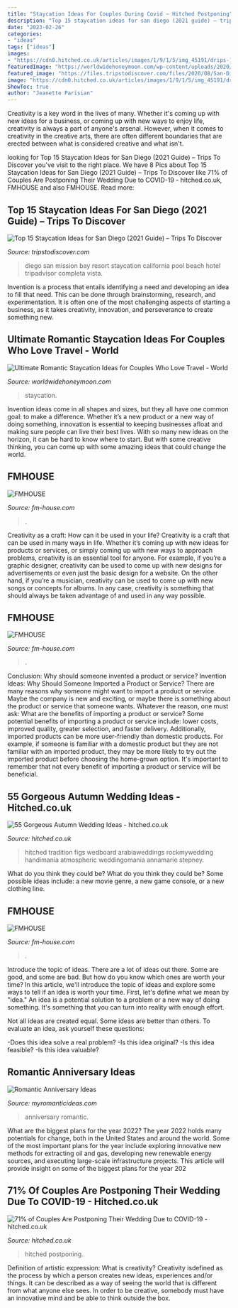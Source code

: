 ```yaml
---
title: "Staycation Ideas For Couples During Covid ~ Hitched Postponing"
description: "Top 15 staycation ideas for san diego (2021 guide) – trips to discover"
date: "2023-02-26"
categories:
- "ideas"
tags: ["ideas"]
images:
- "https://cdn0.hitched.co.uk/articles/images/1/9/1/5/img_45191/drips-18b1065.jpg"
featuredImage: "https://worldwidehoneymoon.com/wp-content/uploads/2020/03/The-Best-Staycation-Ideas-for-Couples-1.png"
featured_image: "https://files.tripstodiscover.com/files/2020/08/San-Diego-Mission-Bay-Resort.jpg"
image: "https://cdn0.hitched.co.uk/articles/images/1/9/1/5/img_45191/drips-18b1065.jpg"
ShowToc: true
author: "Jeanette Parisian"
---
```



Creativity is a key word in the lives of many. Whether it's coming up with new ideas for a business, or coming up with new ways to enjoy life, creativity is always a part of anyone's arsenal. However, when it comes to creativity in the creative arts, there are often different boundaries that are erected between what is considered creative and what isn't.

	

		
looking for Top 15 Staycation Ideas for San Diego (2021 Guide) – Trips To Discover you've visit to the right place. We have 8 Pics about Top 15 Staycation Ideas for San Diego (2021 Guide) – Trips To Discover like 71% of Couples Are Postponing Their Wedding Due to COVID-19 - hitched.co.uk, FMHOUSE and also FMHOUSE. Read more:
		
    
## Top 15 Staycation Ideas For San Diego (2021 Guide) – Trips To Discover

<img loading=lazy src="https://files.tripstodiscover.com/files/2020/08/San-Diego-Mission-Bay-Resort.jpg" onerror="this.onerror=null;this.src='https://tse4.mm.bing.net/th?id=OIP.2zPhk3c6lHJu2vuNxnUAHgHaFj&amp;pid=15.1';" alt="Top 15 Staycation Ideas for San Diego (2021 Guide) – Trips To Discover">

_Source: tripstodiscover.com_

>diego san mission bay resort staycation california pool beach hotel tripadvisor completa vista. 

	

Invention is a process that entails identifying a need and developing an idea to fill that need. This can be done through brainstorming, research, and experimentation. It is often one of the most challenging aspects of starting a business, as it takes creativity, innovation, and perseverance to create something new.

    
## Ultimate Romantic Staycation Ideas For Couples Who Love Travel - World

<img loading=lazy src="https://worldwidehoneymoon.com/wp-content/uploads/2020/03/The-Best-Staycation-Ideas-for-Couples-1.png" onerror="this.onerror=null;this.src='https://tse1.mm.bing.net/th?id=OIP.dOBqI8-XgQeglY-hmg-yPQHaLG&amp;pid=15.1';" alt="Ultimate Romantic Staycation Ideas for Couples Who Love Travel - World">

_Source: worldwidehoneymoon.com_

>staycation. 

	

Invention ideas come in all shapes and sizes, but they all have one common goal: to make a difference. Whether it’s a new product or a new way of doing something, innovation is essential to keeping businesses afloat and making sure people can live their best lives. With so many new ideas on the horizon, it can be hard to know where to start. But with some creative thinking, you can come up with some amazing ideas that could change the world.

    
## FMHOUSE

<img loading=lazy src="https://www.fm-house.com/wp-content/uploads/2015/01/Aula-informática-Fundebe.jpg" onerror="this.onerror=null;this.src='https://tse2.mm.bing.net/th?id=OIP.VldCmDY3m5Zva6yJVqRBIAHaE8&amp;pid=15.1';" alt="FMHOUSE">

_Source: fm-house.com_

>. 

	

Creativity as a craft: How can it be used in your life?
Creativity is a craft that can be used in many ways in life. Whether it’s coming up with new ideas for products or services, or simply coming up with new ways to approach problems, creativity is an essential tool for anyone. For example, if you’re a graphic designer, creativity can be used to come up with new designs for advertisements or even just the basic design for a website. On the other hand, if you’re a musician, creativity can be used to come up with new songs or concepts for albums. In any case, creativity is something that should always be taken advantage of and used in any way possible.

    
## FMHOUSE

<img loading=lazy src="http://www.fm-house.com/wp-content/uploads/2014/06/Logística-y-transporte-7.jpg" onerror="this.onerror=null;this.src='https://tse2.mm.bing.net/th?id=OIP.9Zwe-6OJOASaXTZH-4hJKQHaFj&amp;pid=15.1';" alt="FMHOUSE">

_Source: fm-house.com_

>. 

	

Conclusion: Why should someone invented a product or service?
Invention Ideas: Why Should Someone Imported a Product or Service?
There are many reasons why someone might want to import a product or service. Maybe the company is new and exciting, or maybe there is something about the product or service that someone wants. Whatever the reason, one must ask: What are the benefits of importing a product or service? 
Some potential benefits of importing a product or service include: lower costs, improved quality, greater selection, and faster delivery. Additionally, imported products can be more user-friendly than domestic products. For example, if someone is familiar with a domestic product but they are not familiar with an imported product, they may be more likely to try out the imported product before choosing the home-grown option. 
It's important to remember that not every benefit of importing a product or service will be beneficial.

    
## 55 Gorgeous Autumn Wedding Ideas - Hitched.co.uk

<img loading=lazy src="https://cdn0.hitched.co.uk/articles/images/1/9/1/5/img_45191/drips-18b1065.jpg" onerror="this.onerror=null;this.src='https://tse1.mm.bing.net/th?id=OIP.wLBfBoxxkKdEccEKCawUZAHaLH&amp;pid=15.1';" alt="55 Gorgeous Autumn Wedding Ideas - hitched.co.uk">

_Source: hitched.co.uk_

>hitched tradition figs wedboard arabiaweddings rockmywedding handimania atmospheric weddingomania annamarie stepney. 

	

What do you think they could be?
What do you think they could be? Some possible ideas include: a new movie genre, a new game console, or a new clothing line.

    
## FMHOUSE

<img loading=lazy src="https://www.fm-house.com/wp-content/uploads/2015/01/Pozo-Nikki.jpg" onerror="this.onerror=null;this.src='https://tse3.mm.bing.net/th?id=OIP.OMHZpA5cprAWWn151-UVzQHaE8&amp;pid=15.1';" alt="FMHOUSE">

_Source: fm-house.com_

>. 

	

Introduce the topic of ideas.
There are a lot of ideas out there. Some are good, and some are bad. But how do you know which ones are worth your time? In this article, we'll introduce the topic of ideas and explore some ways to tell if an idea is worth your time.
First, let's define what we mean by "idea." An idea is a potential solution to a problem or a new way of doing something. It's something that you can turn into reality with enough effort.

Not all ideas are created equal. Some ideas are better than others. To evaluate an idea, ask yourself these questions:

-Does this idea solve a real problem?
-Is this idea original?
-Is this idea feasible?
-Is this idea valuable?

    
## Romantic Anniversary Ideas

<img loading=lazy src="http://myromanticideas.com/wp-content/uploads/2012/07/anniversary-ideas.jpg" onerror="this.onerror=null;this.src='https://tse4.mm.bing.net/th?id=OIP.Js74kyl1WT3WYXRVqAHY5wHaGu&amp;pid=15.1';" alt="Romantic Anniversary Ideas">

_Source: myromanticideas.com_

>anniversary romantic. 

	

What are the biggest plans for the year 2022?
The year 2022 holds many potentials for change, both in the United States and around the world. Some of the most important plans for the year include exploring innovative new methods for extracting oil and gas, developing new renewable energy sources, and executing large-scale infrastructure projects. This article will provide insight on some of the biggest plans for the year 202
    
## 71% Of Couples Are Postponing Their Wedding Due To COVID-19 - Hitched.co.uk

<img loading=lazy src="https://cdn0.hitched.co.uk/articles/images/9/5/0/0/img_70059/shutterstock-1782011468.jpg" onerror="this.onerror=null;this.src='https://tse2.mm.bing.net/th?id=OIP.J6JZgi78gcRmpr0dUqKs2AHaE8&amp;pid=15.1';" alt="71% of Couples Are Postponing Their Wedding Due to COVID-19 - hitched.co.uk">

_Source: hitched.co.uk_

>hitched postponing. 

	

Definition of artistic expression: What is creativity?
Creativity isdefined as the process by which a person creates new ideas, experiences and/or things. It can be described as a way of seeing the world that is different from what anyone else sees. In order to be creative, somebody must have an innovative mind and be able to think outside the box.

